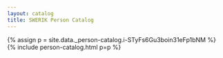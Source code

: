 ```yaml
---
layout: catalog
title: SWERIK Person Catalog
---
```

{% assign p = site.data._person-catalog.i-STyFs6Gu3boin31eFp1bNM %}
{% include person-catalog.html p=p %}

